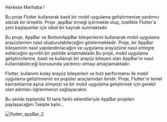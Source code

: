 Herkese Merhaba !

Bu proje Flutter kullanarak basit bir mobil uygulama geliştirmenize yardımcı olacak bir örnektir. Proje ,appBar örneği içermekte olup, özellikle Flutter'a yeni başlayanlar için ideal bir kaynak sunmaktadır.

Bu proje, AppBar ve BottomAppBar bileşenlerini kullanarak mobil uygulama arayüzlerinin nasıl oluşturulabileceğini göstermektedir. Proje, bir AppBar bileşeninin nasıl yapılandırılacağını ve uygulama arayüzüne nasıl entegre edileceğini ayrıntılı bir şekilde anlatmaktadır.Bu proje, mobil uygulama geliştiricilerine, basit ve kullanışlı bir arayüz bileşeni olan AppBar'ın nasıl kullanılabileceği konusunda yardımcı olmayı amaçlamaktadır.

Flutter, kullanımı kolay arayüz bileşenleri ve hızlı performansı ile mobil uygulama geliştirmenin en popüler araçlarından biridir. Proje, Flutter'ın temel kavramlarına aşina olmanızı ve bir mobil uygulama geliştirmek için gerekli olan adımları öğrenmenizi sağlayacaktır.

Bu seride toplamda 10 tane farklı eklentileriyle AppBar projeleri paylaşacağım.Takipte kalın...

![flutter_appBar_2](https://user-images.githubusercontent.com/114624213/226144481-301000ff-837a-48c2-acd8-3a753bf96697.jpg)

